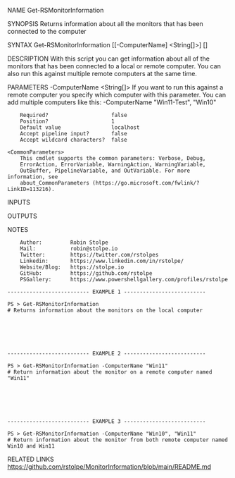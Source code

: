 ﻿
NAME
    Get-RSMonitorInformation
    
SYNOPSIS
    Returns information about all the monitors that has been connected to the computer
    
    
SYNTAX
    Get-RSMonitorInformation [[-ComputerName] <String[]>] [<CommonParameters>]
    
    
DESCRIPTION
    With this script you can get information about all of the monitors that has been connected to a local or remote computer.
    You can also run this against multiple remote computers at the same time.
    

PARAMETERS
    -ComputerName <String[]>
        If you want to run this against a remote computer you specify which computer with this parameter.
        You can add multiple computers like this: -ComputerName "Win11-Test", "Win10"
        
        Required?                    false
        Position?                    1
        Default value                localhost
        Accept pipeline input?       false
        Accept wildcard characters?  false
        
    <CommonParameters>
        This cmdlet supports the common parameters: Verbose, Debug,
        ErrorAction, ErrorVariable, WarningAction, WarningVariable,
        OutBuffer, PipelineVariable, and OutVariable. For more information, see
        about_CommonParameters (https://go.microsoft.com/fwlink/?LinkID=113216). 
    
INPUTS
    
OUTPUTS
    
NOTES
    
    
        Author:         Robin Stolpe
        Mail:           robin@stolpe.io
        Twitter:        https://twitter.com/rstolpes
        Linkedin:       https://www.linkedin.com/in/rstolpe/
        Website/Blog:   https://stolpe.io
        GitHub:         https://github.com/rstolpe
        PSGallery:      https://www.powershellgallery.com/profiles/rstolpe
    
    -------------------------- EXAMPLE 1 --------------------------
    
    PS > Get-RSMonitorInformation
    # Returns information about the monitors on the local computer
    
    
    
    
    
    
    -------------------------- EXAMPLE 2 --------------------------
    
    PS > Get-RSMonitorInformation -ComputerName "Win11"
    # Return information about the monitor on a remote computer named "Win11"
    
    
    
    
    
    
    -------------------------- EXAMPLE 3 --------------------------
    
    PS > Get-RSMonitorInformation -ComputerName "Win10", "Win11"
    # Return information about the monitor from both remote computer named Win10 and Win11
    
    
    
    
    
    
    
RELATED LINKS
    https://github.com/rstolpe/MonitorInformation/blob/main/README.md


